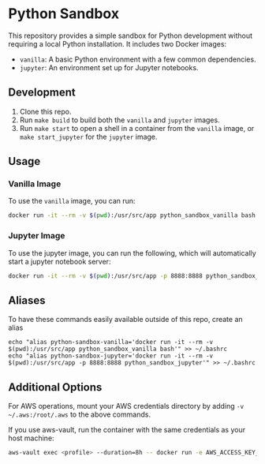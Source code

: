# Python Sandbox

This repository provides a simple sandbox for Python development without requiring a local Python installation. It includes two Docker images:

- `vanilla`: A basic Python environment with a few common dependencies.
- `jupyter`: An environment set up for Jupyter notebooks.

## Development

1. Clone this repo.
2. Run `make build` to build both the `vanilla` and `jupyter` images.
3. Run `make start` to open a shell in a container from the `vanilla` image, or `make start_jupyter` for the `jupyter` image.

## Usage

### Vanilla Image

To use the `vanilla` image, you can run:

```bash
docker run -it --rm -v $(pwd):/usr/src/app python_sandbox_vanilla bash
```

### Jupyter Image

To use the jupyter image, you can run the following, which will automatically start a jupyter notebook server:

```bash
docker run -it --rm -v $(pwd):/usr/src/app -p 8888:8888 python_sandbox_jupyter
```

## Aliases

To have these commands easily available outside of this repo, create an alias

```
echo "alias python-sandbox-vanilla='docker run -it --rm -v $(pwd):/usr/src/app python_sandbox_vanilla bash'" >> ~/.bashrc
echo "alias python-sandbox-jupyter='docker run -it --rm -v $(pwd):/usr/src/app -p 8888:8888 python_sandbox_jupyter'" >> ~/.bashrc
```



## Additional Options

For AWS operations, mount your AWS credentials directory by adding `-v ~/.aws:/root/.aws` to the above commands.

If you use aws-vault, run the container with the same credentials as your host machine:

```bash
aws-vault exec <profile> --duration=8h -- docker run -e AWS_ACCESS_KEY_ID -e AWS_SECRET_ACCESS_KEY -e AWS_SESSION_TOKEN -e AWS_DEFAULT_REGION -it --rm -v $(pwd):/usr/src/app python_sandbox_vanilla bash
```